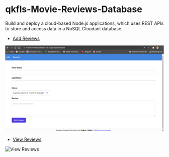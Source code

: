 # qkfls-Movie-Reviews-Database

Build and deploy a cloud-based Node.js applications, which uses REST APIs to store and access data in a NoSQL Cloudant database.

- [Add Reviews](https://movies-reviews-database-aa6.eu-gb.mybluemix.net/)

![Add Reviews](https://github.com/Linda-Angulo/qkfls-Movie-Reviews-Database/blob/gh-pages/addReviews.png?raw=true)

- [View Reviews](https://github.com/Linda-Angulo/qkfls-Movie-Reviews-Database/blob/gh-pages/viewReviews.png?raw=true)

![View Reviews](https://movies-reviews-database-aa6.eu-gb.mybluemix.net/reviews)


